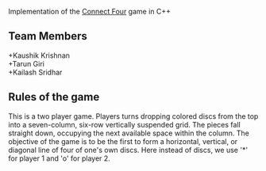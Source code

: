 Implementation of the [Connect Four](https://en.wikipedia.org/wiki/Connect_Four) game in C++    

Team Members    
-----     
    
+Kaushik Krishnan     
+Tarun Giri     
+Kailash Sridhar    

Rules of the game    
-----     
This is a two player game. Players turns dropping colored discs from the top into a seven-column, six-row vertically suspended grid. The pieces fall straight down, occupying the next available space within the column. The objective of the game is to be the first to form a horizontal, vertical, or diagonal line of four of one's own discs. Here instead of discs, we use '*' for player 1 and 'o' for player 2.